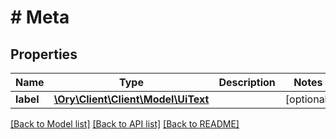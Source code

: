 # # Meta

## Properties

Name | Type | Description | Notes
------------ | ------------- | ------------- | -------------
**label** | [**\Ory\Client\Client\Model\UiText**](UiText.md) |  | [optional]

[[Back to Model list]](../../README.md#models) [[Back to API list]](../../README.md#endpoints) [[Back to README]](../../README.md)
